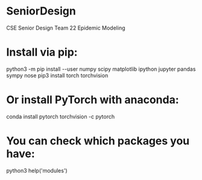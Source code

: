 # SeniorDesign
CSE Senior Design Team 22 Epidemic Modeling

# Install via pip:
python3 -m pip install --user numpy scipy matplotlib ipython jupyter pandas sympy nose
pip3 install torch torchvision

# Or install PyTorch with anaconda:
conda install pytorch torchvision -c pytorch

# You can check which packages you have:
python3
help('modules')


